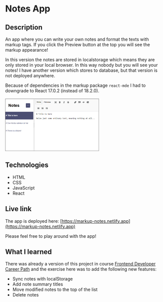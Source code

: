 # Notes App

## Description
An app where you can write your own notes and format the texts with markup tags. If you click the Preview button at the top you will see the markup appearance!

In this version the notes are stored in localstorage which means they are only stored in your local browser. In this way nobody but you will see your notes! I have another version which stores to database, but that version is not deployed anywhere.

Because of dependencies in the markup package `react-mde` I had to downgrade to React 17.0.2 (instead of 18.2.0).
<br/>
<br/>
<img src="my-notes.png" alt="Screenshot." width="300px"/>

## Technologies
- HTML
- CSS
- JavaScript
- React

## Live link
The app is deployed here:
[https://markup-notes.netlify.app](https://markup-notes.netlify.app)

Please feel free to play around with the app!

## What I learned
There was already a version of this project in course [Frontend Developer Career Path](https://scrimba.com/learn/frontend) and the exercise here was to add the following new features:
- Sync notes with localStorage
- Add note summary titles
- Move modified notes to the top of the list
- Delete notes
